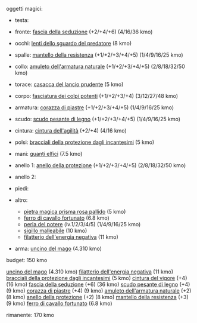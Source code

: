 oggetti magici:
- testa: 
- fronte: [fascia della seduzione](https://golarion.altervista.org/wiki/Fascia_della_Seduzione) (+2/+4/+6) (4/16/36 kmo)
- occhi: [lenti dello sguardo del predatore](https://golarion.altervista.org/wiki/Lenti_dello_Sguardo_del_Predatore) (8 kmo)
- spalle: [mantello della resistenza](https://golarion.altervista.org/wiki/Mantello_della_Resistenza) (+1/+2/+3/+4/+5) (1/4/9/16/25 kmo)
- collo: [amuleto dell'armatura naturale](https://golarion.altervista.org/wiki/Amuleto_dell%27Armatura_Naturale) (+1/+2/+3/+4/+5) (2/8/18/32/50 kmo)
- torace: [casacca del lancio prudente](https://golarion.altervista.org/wiki/Casacca_del_Lancio_Prudente) (5 kmo)
- corpo: [fasciatura dei colpi potenti](https://golarion.altervista.org/wiki/Fasciatura_dei_Colpi_Potenti) (+1/+2/+3/+4) (3/12/27/48 kmo)
- armatura: [corazza di piastre](https://golarion.altervista.org/wiki/Armature/Corazza_di_Piastre) (+1/+2/+3/+4/+5) (1/4/9/16/25 kmo)
- scudo: [scudo pesante di legno](https://golarion.altervista.org/wiki/Armature/Scudo_Pesante_di_Legno) (+1/+2/+3/+4/+5) (1/4/9/16/25 kmo)
- cintura: [cintura dell'agilità](https://golarion.altervista.org/wiki/Cintura_dell%27Agilit%C3%A0) (+2/+4) (4/16 kmo)
- polsi: [bracciali della protezione dagli incantesimi](https://golarion.altervista.org/wiki/Bracciali_della_Protezione_dagli_Incantesimi) (5 kmo)
- mani: [guanti elfici](https://golarion.altervista.org/wiki/Guanti_Elfici) (7.5 kmo)
- anello 1: [anello della protezione](https://golarion.altervista.org/wiki/Anello_di_Protezione) (+1/+2/+3/+4/+5) (2/8/18/32/50 kmo)
- anello 2: 
- piedi:
- altro:
	- [pietra magica prisma rosa pallido](https://golarion.altervista.org/wiki/Pietre_Magiche) (5 kmo)
	- [ferro di cavallo fortunato](https://golarion.altervista.org/wiki/Ferro_di_Cavallo_Fortunato) (6.8 kmo)
	- [perla del potere](https://golarion.altervista.org/wiki/Perla_del_Potere) (lv.1/2/3/4/5) (1/4/9/16/25 kmo)
	- [sigillo malleabile](https://golarion.altervista.org/wiki/Simbolo_Malleabile) (10 kmo)
	- [filatterio dell'energia negativa](https://golarion.altervista.org/wiki/Filatterio_dell%27Energia_Negativa) (11 kmo)

- arma: [uncino del mago](https://golarion.altervista.org/wiki/Uncino_del_Mago) (4.310 kmo)

budget: 150 kmo

[uncino del mago](https://golarion.altervista.org/wiki/Uncino_del_Mago) (4.310 kmo)
[filatterio dell'energia negativa](https://golarion.altervista.org/wiki/Filatterio_dell%27Energia_Negativa) (11 kmo)
[bracciali della protezione dagli incantesimi](https://golarion.altervista.org/wiki/Bracciali_della_Protezione_dagli_Incantesimi) (5 kmo)
[cintura del vigore](https://golarion.altervista.org/wiki/Cintura_del_Vigore) (+4) (16 kmo)
[fascia della seduzione](https://golarion.altervista.org/wiki/Fascia_della_Seduzione) (+6) (36 kmo)
[scudo pesante di legno](https://golarion.altervista.org/wiki/Armature/Scudo_Pesante_di_Legno) (+4) (9 kmo)
[corazza di piastre](https://golarion.altervista.org/wiki/Armature/Corazza_di_Piastre) (+4) (9 kmo)
[amuleto dell'armatura naturale](https://golarion.altervista.org/wiki/Amuleto_dell%27Armatura_Naturale) (+2) (8 kmo)
[anello della protezione](https://golarion.altervista.org/wiki/Anello_di_Protezione) (+2) (8 kmo)
[mantello della resistenza](https://golarion.altervista.org/wiki/Mantello_della_Resistenza) (+3) (9 kmo)
[ferro di cavallo fortunato](https://golarion.altervista.org/wiki/Ferro_di_Cavallo_Fortunato) (6.8 kmo) 

rimanente: 170 kmo

